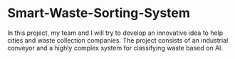 # Smart-Waste-Sorting-System
In this project, my team and I will try to develop an innovative idea to help cities and waste collection companies. The project consists of an industrial conveyor and a highly complex system for classifying waste based on AI.
